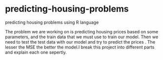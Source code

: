 # predicting-housing-problems
predicting housing problems using R language

The problem we are working on is predicting housing prices based on some parameters, and the train data that we must use to train our model.
Then we need to test the test data with our model and try to predict the prices .
The lesser the MSE the better the model.I break this project into different parts and explain each one sepertly.
